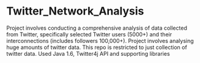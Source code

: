 Twitter_Network_Analysis
========================

Project involves conducting a comprehensive analysis of data collected from Twitter, specifically selected Twitter users (5000+) and their interconnections (includes followers 100,000+). Project involves analysing huge amounts of twitter data. This repo is restricted to just collection of twitter data. Used Java 1.6, Twitter4j API and supporting libraries
